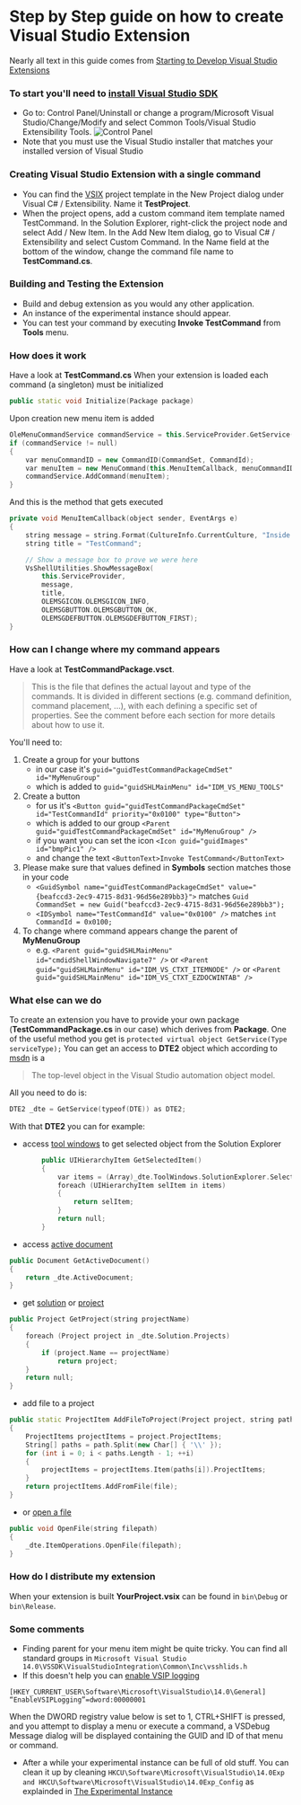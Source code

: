 # Step by Step guide on how to create Visual Studio Extension

Nearly all text in this guide comes from [Starting to Develop Visual Studio Extensions](https://msdn.microsoft.com/en-us/library/bb166441.aspx)

### To start you'll need to [install Visual Studio SDK](https://msdn.microsoft.com/en-us/library/mt683786.aspx)

* Go to: Control Panel/Uninstall or change a program/Microsoft Visual Studio/Change/Modify and select Common Tools/Visual Studio Extensibility Tools.
![Control Panel](https://i-msdn.sec.s-msft.com/dynimg/IC846431.jpeg "control panel")
* Note that you must use the Visual Studio installer that matches your installed version of Visual Studio

### Creating Visual Studio Extension with a single command

* You can find the [VSIX](https://blogs.msdn.microsoft.com/quanto/2009/05/26/what-is-a-vsix/) project template in the New Project dialog under Visual C# / Extensibility. Name it **TestProject**.
* When the project opens, add a custom command item template named TestCommand.
In the Solution Explorer, right-click the project node and select Add / New Item.
In the Add New Item dialog, go to Visual C# / Extensibility and select Custom Command.
In the Name field at the bottom of the window, change the command file name to **TestCommand.cs**.

### Building and Testing the Extension

* Build and debug extension as you would any other application.
* An instance of the experimental instance should appear.
* You can test your command by executing **Invoke TestCommand** from **Tools** menu.

### How does it work

Have a look at **TestCommand.cs**
When your extension is loaded each command (a singleton) must be initialized

```cpp
public static void Initialize(Package package)
```

Upon creation new menu item is added

```cpp
OleMenuCommandService commandService = this.ServiceProvider.GetService(typeof(IMenuCommandService)) as OleMenuCommandService;
if (commandService != null)
{
    var menuCommandID = new CommandID(CommandSet, CommandId);
    var menuItem = new MenuCommand(this.MenuItemCallback, menuCommandID);
    commandService.AddCommand(menuItem);
}
```

And this is the method that gets executed

```cpp
private void MenuItemCallback(object sender, EventArgs e)
{
    string message = string.Format(CultureInfo.CurrentCulture, "Inside {0}.MenuItemCallback()", this.GetType().FullName);
    string title = "TestCommand";

    // Show a message box to prove we were here
    VsShellUtilities.ShowMessageBox(
        this.ServiceProvider,
        message,
        title,
        OLEMSGICON.OLEMSGICON_INFO,
        OLEMSGBUTTON.OLEMSGBUTTON_OK,
        OLEMSGDEFBUTTON.OLEMSGDEFBUTTON_FIRST);
}
```

### How can I change where my command appears

Have a look at **TestCommandPackage.vsct**.
> This is the file that defines the actual layout and type of the commands. It is divided in different sections (e.g. command definition, command placement, ...), with each defining a specific set of properties. See the comment before each section for more details about how to use it.

You'll need to:

1. Create a group for your buttons
   * in our case it's `guid="guidTestCommandPackageCmdSet" id="MyMenuGroup"`
   * which is added to `guid="guidSHLMainMenu" id="IDM_VS_MENU_TOOLS"`
2. Create a button
   * for us it's `<Button guid="guidTestCommandPackageCmdSet" id="TestCommandId" priority="0x0100" type="Button">`
   * which is added to our group `<Parent guid="guidTestCommandPackageCmdSet" id="MyMenuGroup" />`
   * if you want you can set the icon `<Icon guid="guidImages" id="bmpPic1" />`
   * and change the text `<ButtonText>Invoke TestCommand</ButtonText>`
3. Please make sure that values defined in **Symbols** section matches those in your code
   * `<GuidSymbol name="guidTestCommandPackageCmdSet" value="{beafccd3-2ec9-4715-8d31-96d56e289bb3}">`
   matches
   `Guid CommandSet = new Guid("beafccd3-2ec9-4715-8d31-96d56e289bb3");`
   * `<IDSymbol name="TestCommandId" value="0x0100" />`
   matches
   `int CommandId = 0x0100;`
4. To change where command appears change the parent of **MyMenuGroup**
   * e.g. `<Parent guid="guidSHLMainMenu" id="cmdidShellWindowNavigate7" />`
   or `<Parent guid="guidSHLMainMenu" id="IDM_VS_CTXT_ITEMNODE" />`
   or `<Parent guid="guidSHLMainMenu" id="IDM_VS_CTXT_EZDOCWINTAB" />`

### What else can we do

To create an extension you have to provide your own package (**TestCommandPackage.cs** in our case) which derives from **Package**. One of the useful method you get is `protected virtual object GetService(Type serviceType);`
You can get an access to **DTE2** object which according to [msdn](https://msdn.microsoft.com/en-us/library/envdte80.dte2.aspx) is a
> The top-level object in the Visual Studio automation object model.

All you need to do is:
```cpp
DTE2 _dte = GetService(typeof(DTE)) as DTE2;
```

With that **DTE2** you can for example:
* access [tool windows](https://msdn.microsoft.com/en-us/library/envdte80.dte2.toolwindows.aspx) to get selected object from the Solution Explorer

```cpp
        public UIHierarchyItem GetSelectedItem()
        {
            var items = (Array)_dte.ToolWindows.SolutionExplorer.SelectedItems;
            foreach (UIHierarchyItem selItem in items)
            {
                return selItem;
            }
            return null;
        }
```

* access [active document](https://msdn.microsoft.com/en-us/library/0tkyf2yb.aspx)

```cpp
public Document GetActiveDocument()
{
    return _dte.ActiveDocument;
}
```

* get [solution](https://msdn.microsoft.com/en-us/library/envdte._solution.aspx) or [project](https://msdn.microsoft.com/en-us/library/envdte._solution.projects.aspx)

```cpp
public Project GetProject(string projectName)
{
    foreach (Project project in _dte.Solution.Projects)
    {
        if (project.Name == projectName)
            return project;
    }
    return null;
}
```

* add file to a project

```cpp
public static ProjectItem AddFileToProject(Project project, string path, string file)
{
    ProjectItems projectItems = project.ProjectItems;
    String[] paths = path.Split(new Char[] { '\\' });
    for (int i = 0; i < paths.Length - 1; ++i)
    {
        projectItems = projectItems.Item(paths[i]).ProjectItems;
    }
    return projectItems.AddFromFile(file);
}
```

* or [open a file](https://msdn.microsoft.com/en-us/library/envdte.itemoperations.openfile.aspx)

```cpp
public void OpenFile(string filepath)
{
    _dte.ItemOperations.OpenFile(filepath);
}
```

### How do I distribute my extension

When your extension is built **YourProject.vsix** can be found in `bin\Debug` or `bin\Release`.

### Some comments

* Finding parent for your menu item might be quite tricky. You can find all standard groups in `Microsoft Visual Studio 14.0\VSSDK\VisualStudioIntegration\Common\Inc\vsshlids.h`
* If this doesn't help you can [enable VSIP logging](https://blogs.msdn.microsoft.com/dr._ex/2007/04/17/using-enablevsiplogging-to-identify-menus-and-commands-with-vs-2005-sp1/)
```
[HKEY_CURRENT_USER\Software\Microsoft\VisualStudio\14.0\General]
“EnableVSIPLogging”=dword:00000001
```
When the DWORD registry value below is set to 1, CTRL+SHIFT is pressed, and you attempt to display a menu or execute a command, a VSDebug Message dialog will be displayed containing the GUID and ID of that menu or command.
* After a while your experimental instance can be full of old stuff. You can clean it up by cleaning `HKCU\Software\Microsoft\VisualStudio\14.0Exp and HKCU\Software\Microsoft\VisualStudio\14.0Exp_Config` as explainded in [The Experimental Instance](https://msdn.microsoft.com/en-us/library/bb166560.aspx)
